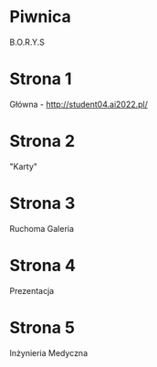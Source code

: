 # Piwnica
B.O.R.Y.S

# Strona 1
Główna - http://student04.ai2022.pl/

# Strona 2
"Karty"

# Strona 3
Ruchoma Galeria

# Strona 4

Prezentacja

# Strona 5

Inżynieria Medyczna
